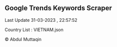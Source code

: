 

## Google Trends Keywords Scraper 
 
Last Update 31-03-2023 , 22:57:52

Country List :
VIETNAM.json



© Abdul Muttaqin 

